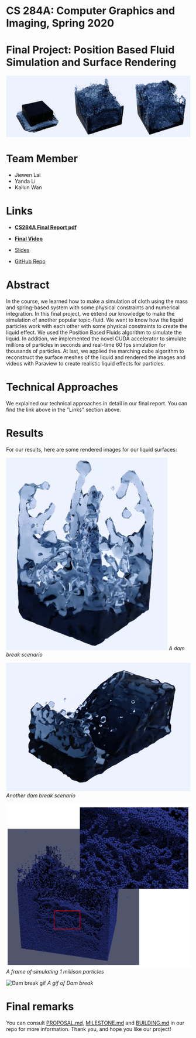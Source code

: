 # CS 284A: Computer Graphics and Imaging, Spring 2020

# Final Project: Position Based Fluid Simulation and Surface Rendering

![Teaser](teaser.png)

#  Team Member

- Jiewen Lai
- Yanda Li
- Kailun Wan

# Links

- **[CS284A Final Report pdf](https://drive.google.com/file/d/14NBuwOkBv4B0xg0AGVYWsEsgpjXjXg6a/view?usp=sharing)**

- **[Final Video](https://youtu.be/SfTIv-HlWFM)**

- [Slides](https://docs.google.com/presentation/d/1VrIeeL3HWLHeoGgKl4LTh8TZWxva0XWIZIpgnCNel8A/edit?usp=sharing) 

- [GitHub Repo](https://github.com/CTKnight/FluidSimulator)

# Abstract

In the course, we learned how to make a simulation of cloth using the mass and spring-based system with some physical constraints and numerical integration. In this final project, we extend our knowledge to make the simulation of another popular topic-fluid. We want to know how the liquid particles work with each other with some physical constraints to create the liquid effect. We used the Position Based Fluids algorithm to simulate the liquid. In addition, we implemented the novel CUDA accelerator to simulate millions of particles in seconds and real-time 60 fps simulation for thousands of particles. At last, we applied the marching cube algorithm to reconstruct the surface meshes of the liquid and rendered the images and videos with Paraview to create realistic liquid effects for particles.

# Technical Approaches

We explained our technical approaches in detail in our final report. You can find the link above in the "Links" section above.

# Results

For our results, here are some rendered images for our liquid surfaces:

![Dam break](large_frame.png)
*A dam break scenario*

![Another dam break](one_frame.png)
*Another dam break scenario*

![1 million particle](million_particle_frame.png)
*A frame of simulating 1 millison particles*

![Dam break gif](large30images.gif)
*A gif of Dam break*

# Final remarks

You can consult [PROPOSAL.md](PROPOSAL.md), [MILESTONE.md](MILESTONE.md) and [BUILDING.md](BUILDING.md) in our repo for more information. Thank you, and hope you like our project!

